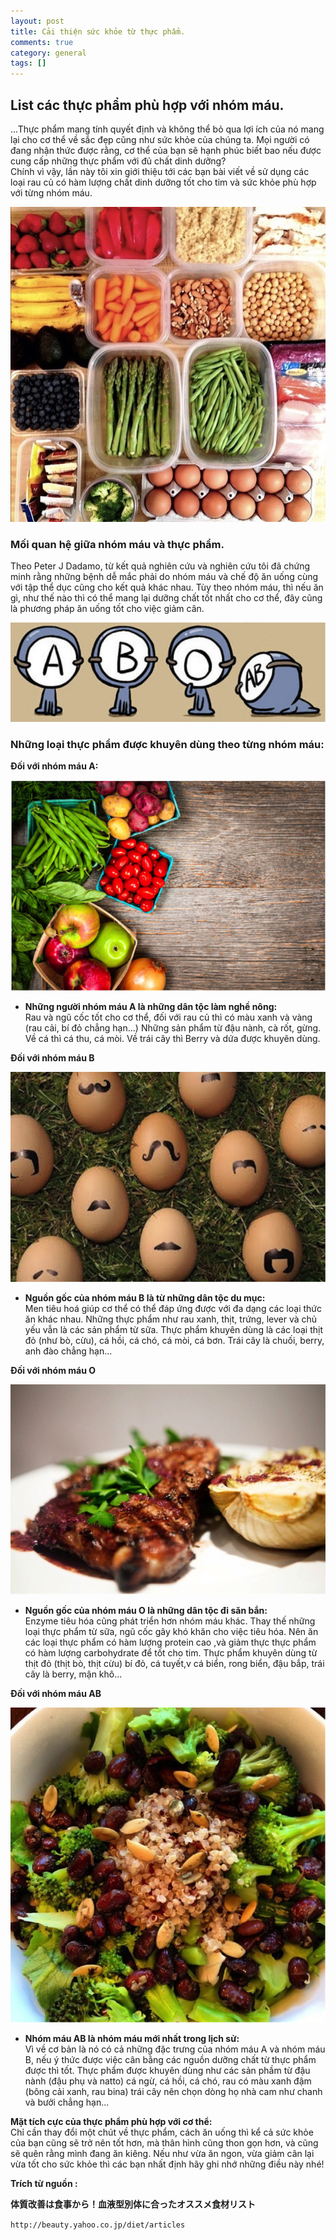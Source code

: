 ```yaml
---
layout: post
title: Cải thiện sức khỏe từ thực phẩm.
comments: true
category: general
tags: []
---
```


## List các thực phẩm phù hợp với nhóm máu.

 

...Thực phẩm mang tính quyết định và không thể bỏ qua lợi ích của nó mang lại cho cơ thể về sắc đẹp cũng như sức khỏe của chúng ta.
Mọi người có đang nhận thức được rằng, cơ thể của bạn sẽ hạnh phúc biết bao nếu được cung cấp những thực phẩm với đủ chất dinh dưỡng?  
Chính vì vậy, lần này tôi xin giới thiệu tới các bạn bài viết về sử dụng các loại rau củ có hàm lượng chất dinh dưỡng tốt cho tim và sức khỏe phù hợp với từng nhóm máu.

![image](/res/Food/51add593a05d7ddfc0393c79c5d90184.jpeg)
 
### Mối quan hệ giữa nhóm máu và thực phẩm.

Theo Peter J Dadamo, từ kết quả nghiên cứu và nghiên cứu tôi đã chứng minh rằng những bệnh dễ mắc phải do nhóm máu và chế độ ăn uống cùng với tập thể dục cũng cho kết quả khác nhau. 
Tùy theo nhóm máu, thì nếu ăn gì, như thế nào thì có thể mang lại dưỡng chất tốt nhất cho cơ thể, đây cũng là phương pháp ăn uống tốt cho việc giảm cân. 

![image](/res/Food/Untitled.1png.png)

   
### Những loại thực phẩm được khuyên dùng theo từng nhóm máu:

**Đối với nhóm máu A:**

![image](/res/Food/Untitled.2png.png)
 
* **Những người nhóm máu A là những dân tộc làm nghề nông:**  
Rau và ngũ cốc tốt cho cơ thể, đối với rau củ thì có màu xanh và vàng (rau cải, bí đỏ chẳng hạn...)
Những sản phẩm từ đậu nành, cà rốt, gừng.  Về cá thì cá thu, cá mòi.  Về trái cây thì Berry và dứa được khuyên dùng.

**Đối với nhóm máu B**

![image](/res/Food/Untitled3.png)
 
* **Nguồn gốc của nhóm máu B là từ những dân tộc du mục:**  
Men tiêu hoá giúp cơ thể có thể đáp ứng được với đa dạng các loại thức ăn khác nhau. Những thực phẩm như rau xanh, thịt, trứng, lever và chủ yếu vẫn là các sản phẩm từ sữa. Thực phẩm khuyên dùng là các loại thịt đỏ (như bò, cừu), cá hồi, cá chó, cá mòi, cá bơn. Trái cây là chuối, berry, anh đào chẳng hạn... 

**Đối với nhóm máu O**

![image](/res/Food/Untitled4.png)
 

* **Nguồn gốc của nhóm máu O là những dân tộc đi săn bắn:**  
Enzyme tiêu hóa cũng phát triển hơn nhóm máu khác. Thay thế những loại thực phẩm từ sữa, ngũ cốc gây khó khăn cho việc tiêu hóa. Nên ăn các loại thực phẩm có hàm  lượng protein cao ,và giảm thực thực phẩm có hàm lượng carbohydrate để tốt cho tim. Thực phẩm khuyên dùng từ thịt đỏ (thịt bò, thịt cừu) bí đỏ, cá tuyết,v cá biển, rong biển, đậu bắp, trái cây là berry, mận khô…

**Đối với nhóm máu AB**

![image](/res/Food/Untitled5.png)

* **Nhóm máu AB là nhóm máu mới nhất trong lịch sử:**  
Vì về cơ bản là nó có cả những đặc trưng của nhóm máu A và nhóm máu B, nếu ý thức được việc cân bằng các nguồn dưỡng chất từ thực phẩm được thì tốt. Thực phẩm được khuyên dùng như các sản phầm từ đậu nành (đậu phụ và natto) cá ngừ, cá hồi, cá chó, rau có màu xanh đậm (bông cải xanh, rau bina) trái cây nên chọn dòng họ nhà cam như chanh và bưởi chẳng hạn...

**Mặt tích cực của thực phẩm phù hợp với cơ thể:**  
Chỉ cần thay đổi một chút về thực phẩm, cách ăn uống thì kể cả sức khỏe của bạn cũng sẽ trở nên tốt hơn, mà thân hình cũng thon gọn hơn, và cũng sẽ quên rằng mình đang ăn kiêng. Nếu như vừa ăn ngon, vừa giảm cân lại vừa tốt cho sức khỏe thì các bạn nhất định hãy ghi nhớ những điều này nhé!

**Trích từ nguồn :** 

**体質改善は食事から！血液型別体に合ったオススメ食材リスト**

` http://beauty.yahoo.co.jp/diet/articles `

